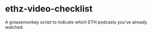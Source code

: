 # ethz-video-checklist
A greasemonkey script to indicate which ETH podcasts you've already watched.

